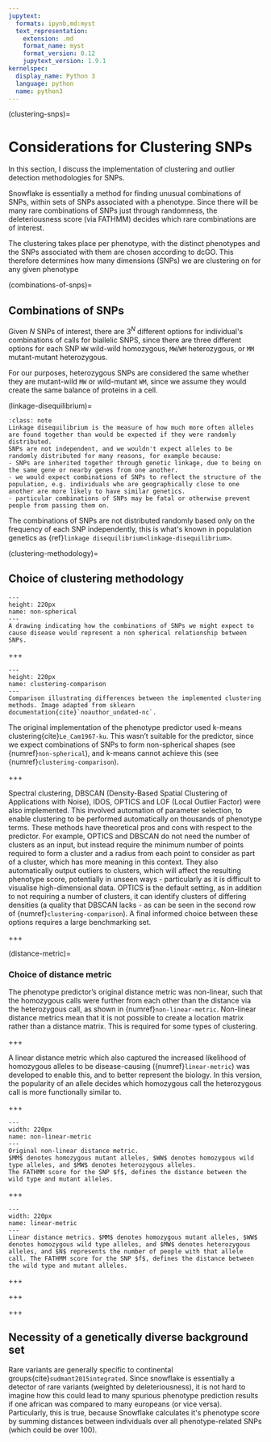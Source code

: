 ```yaml
---
jupytext:
  formats: ipynb,md:myst
  text_representation:
    extension: .md
    format_name: myst
    format_version: 0.12
    jupytext_version: 1.9.1
kernelspec:
  display_name: Python 3
  language: python
  name: python3
---
```


(clustering-snps)=
# Considerations for Clustering SNPs
[//]: # (TODO: Write this section)
[//]: # (TODO: Intrinsin dimensionality)
In this section, I discuss the implementation of clustering and outlier detection methodologies for SNPs.

Snowflake is essentially a method for finding unusual combinations of SNPs, within sets of SNPs associated with a phenotype.
Since there will be many rare combinations of SNPs just through randomness, the deleteriousness score (via FATHMM) decides which rare combinations are of interest.

[//]: # (TODO: Cross-ref to overview)
The clustering takes place per phenotype, with the distinct phenotypes and the SNPs associated with them are chosen according to dcGO. 
This therefore determines how many dimensions (SNPs) we are clustering on for any given phenotype

[//]: # (TODO: Explain that the data is sparse, only 3 options, but that even binary data can be clustered)

<!--
Put this back in if I can get to it
## Cases to test

While `snowflake` was created to find complex traits (featuring combinations of SNPs), we would also like it to work for single SNPs.
Data is simulated for the following cases, representing the diversity of phenotypes that `snowflake` should predict phenotypes for:
- 1 dominant (high-scoring) SNP with a rare allele
- 2 dominant SNPs with a rare combination of alleles
- 3 dominant SNPs with a rare combination of alleles
- 5 dominant SNPs with a rare combination of alleles
- 10 dominant SNPs with a rare combination of alleles
-->

(combinations-of-snps)=
## Combinations of SNPs

[//]: # (TODO: Maths not displaying on PDF)

[//]: # (TODO: tie in this section with the curse of dimensionality part)
Given $N$ SNPs of interest, there are $3^N$ different options for individual's combinations of calls for biallelic SNPS, since there are three different options for each SNP `WW` wild-wild homozygous, `MW`/`WM` heterozygous, or `MM` mutant-mutant heterozygous.
<!--{numref}`snp-combo-table` shows this for 2 SNPs.-->
For our purposes, heterozygous SNPs are considered the same whether they are mutant-wild `MW` or wild-mutant `WM`, since we assume they would create the same balance of proteins in a cell.

<!--
```{list-table} Table showing all possible combinations of calls for two biallelic SNPs where M denotes mutant type and W denotes wild type.
:header-rows: 1
:name: snp-combo-table

* - count
  - SNP 1
  - SNP 2
* - 1
  - `WW`
  - `WW`
* - 2
  - `WW`
  - `WM`
* - 3
  - `WW`
  - `MM`
* - 4
  - `WM`
  - `WW`
* - 5
  - `WM`
  - `WM`  
* - 6
  - `WM`
  - `MM`
* - 7
  - `MM`
  - `WW`
* - 8
  - `MM`
  - `WM`  
* - 9
  - `MM`
  - `MM`
````
-->

(linkage-disequilibrium)=
```{admonition} Linkage Disequilibrium
:class: note
Linkage disequilibrium is the measure of how much more often alleles are found together than would be expected if they were randomly distributed.
SNPs are not independent, and we wouldn't expect alleles to be randomly distributed for many reasons, for example because:
- SNPs are inherited together through genetic linkage, due to being on the same gene or nearby genes from one another.
- we would expect combinations of SNPs to reflect the structure of the population, e.g. individuals who are geographically close to one another are more likely to have similar genetics.
- particular combinations of SNPs may be fatal or otherwise prevent people from passing them on.
```

The combinations of SNPs are not distributed randomly based only on the frequency of each SNP independently, this is what's known in population genetics as {ref}`linkage disequilibrium<linkage-disequilibrium>`.
<!--
Given any 2 or 3 random SNPs, much of the combinatorial space is empty, as {numref}`empty-combinatorial-space` shows.

[//]: # (TODO: Make empty-combinatorial-space image, possibly also show a table showing where this data comes from - actually shows empty space - explain that it does also show there are random combinations - like these things aren't zero, they're just rarer than you would expect)

[//]: # (TODO: Calculate mean and sd of mm/mw/ww)

[//]: # (TODO: Explain that heterozygous SNPs can also be disease-causing and that sometimes we will be looking to score highly just homozygous people and sometimes homo and heterozygous people. Give examples from SNPedia. Maybe move this to overview?)

```{code-cell} ipython3
import allel

vcf = allel.read_vcf('data/alspac_hg19_allSNPs_header.vcf', fields=['variants/*', 'samples', 'calldata/GT'])

# TODO: Allel isn't workig to read in vcf... do it like I did before and remove allel from requirements
```

## Simulating SNP data
In order to test how well the clustering methods worked, I simulated data with a rare combination of mid-high scoring SNPs, representing the ideal candidates for detection by `snowflake`.

[//]: # (TODO: add detail of generation of genotypes, step 1)

1. Randomly generate genotypes for 300 SNPs and 2500 individuals.
2. Randomly generate SNP deleteriousness scores for 300 SNPs.
3. For 10 high-scoring SNPs, ensure that all individuals have exist in subpopulations.

```{code-cell} ipython3
import numpy as np

num_individuals = 1000

num_important_snps = [1, 2, 3, 5, 10]  # med-high score AND rare *combination*
num_snps_iter = range(2,100) # snps involved with phenotype

# TODO: first try with only important snps high scoring, then try with some unimportant snps (not rare) high scoring
# TODO: Simulating the data is difficult because of the combinatoric nature of the snps. Test for whether similar combinatorics are happening, for 2 medium-scoring snps within a phenotype.

def simulate_data(num_important_snps, num_snps, num_with_phenotype):
    """Simulate SNP data"""
    with_phenotype = np.random.randint(1,num_individuals, num_with_phenotype)
    snps_causing_phenotype = np.random.randint(1, num_snps, num_important_snps)
    
    # Simulate deleteriousness scores per snp... 
    # TODO: Simulate deleteriousness scores separately outside simulate_data
    deleteriousness_scores = [np.random.random() for i in num_snps]  # TODO: draw from actual distribution of scores 
    # TODO: Also increase the deleteriousness for some other common snps
    for i in snps_causing_phenotype:
        deleteriousness_scores[i] *= 5 
    
    # Simulate rarity of calls per snp, normally distributed percentage in biggest category
    # TODO: check distribution % homozygous, more common hetero, less common hetero
    rarity = []
    for i in range(num_snps):
        homo = np.random.normal(proportion_homozygous_mean, proportion_homozygous_sd)
        hetero_common = np.random.normal(proportion_homozygous_mean, proportion_homozygous_sd)
        # three options MM, MW (same as WM), and WW.
        
    # TODO: run it through the actual snowflake create_distance_matrix
    data = np.zeroes(num_snps, num_individuals)
    for i in range(num_snps):
        # TODO implement for different distance metrics
        
    
        
    return data
```

```{code-cell} ipython3
import numpy as np
import scipy.stats as stats

num_individuals = 2500

print(np.random.randint(1,num_individuals, 5))
```

```{code-cell} ipython3
num_snps = 10

# TODO: See if normally distributed is the best distribution for this
# TODO: Make this into a `simulate_genotypes` function.
# TODO: Might want to do this for less common rather than more common.
# TODO: Probably just want to do this once, not inside the simulate_data function

def simulate_genotypes(num_snps, num_individuals, homo_mean=0.7, homo_sd=0.5, hetc_mean=0, hetc_sd=0.001):
    """
    homo_mean: mean proportion of homozygous calls
    homo_sd: standard deviation of homozygous calls
    hetc_mean: mean proportion of most common heterozygous calls
    hetc_sd: standard deviation of most common heterozygous calls
    """
    lower, upper = 0, 1  # bounds

    homo = stats.truncnorm((lower - homo_mean)/homo_sd, (upper - homo_mean)/homo_sd, homo_mean, homo_sd).rvs(num_snps)
    hetero_common = stats.truncnorm((lower - hetc_mean)/hetc_sd, (upper - hetc_mean)/hetc_sd, hetc_mean, hetc_sd).rvs(num_snps)

    # Fix invalid proportions (add up to greater than 100%)
    invalid = homo + hetero_common > 1
    while sum(invalid) != 0:
        # Make replacements
        homo_r = stats.truncnorm((lower - homo_mean)/homo_sd, (upper - homo_mean)/homo_sd, homo_mean, homo_sd).rvs(sum(invalid))
        hetero_common_r = stats.truncnorm((lower - hetc_mean)/hetc_sd, (upper - hetc_mean)/hetc_sd, hetc_mean, hetc_sd).rvs(sum(invalid))

        # For every valid replacement, replace:
        r = 0  # replacement_count
        for i, valid in enumerate(homo_r + hetero_common_r < 1):
            if valid:
                homo[np.where(invalid==True)[0][r]] = homo_r[i]
                hetero_common[np.where(invalid==True)[0][r]] = hetero_common_r[i]
                r+=1
        assert(sum(homo + hetero_common > 1) <= sum(invalid))
        invalid = homo + hetero_common > 1    

    rarity = np.zeros((num_snps, 3))
    for i in range(num_snps):
        rarity[i] = [
            int(np.round(num_individuals*homo[i])), 
            int(np.round(num_individuals*hetero_common[i])), 
            int(np.round(num_individuals*(1 - homo[i] - hetero_common[i])))
        ]
    rarity = rarity.astype(int)
    print(rarity)
    return None
    
simulate_genotypes(1000, num_individuals)
[//]: # (TODO: Turn into np array like we have internally when we read in the VCF)
```

```{code-cell} ipython3
[//]: # (TODO: OPTIONAL: Number of call combinations seen per random pairs/trios of SNPs - different for SNPs in the same pathway/phenotype/similar domains?)
```

### The specificity of phenotypes
[//]: # (TODO: Write: show example of a DcGO "phenotype" with a weird combinations of phenotype terms.)

+++
-->

(clustering-methodology)=
## Choice of clustering methodology

```{figure} ../images/clustering_snps.png
---
height: 220px
name: non-spherical
---
A drawing indicating how the combinations of SNPs we might expect to cause disease would represent a non spherical relationship between SNPs. 
```

+++

```{figure} ../images/clustering_comparison.png
---
height: 220px
name: clustering-comparison
---
Comparison illustrating differences between the implemented clustering methods. Image adapted from sklearn documentation{cite}`noauthor_undated-nc`.
```

The original implementation of the phenotype predictor used k-means clustering{cite}`Le_Cam1967-ku`. 
This wasn’t suitable for the predictor, since we expect combinations of SNPs to form non-spherical shapes (see {numref}`non-spherical`), and k-means cannot achieve this (see {numref}`clustering-comparison`).

+++

Spectral clustering, DBSCAN (Density-Based Spatial Clustering of Applications with Noise), IDOS, OPTICS and LOF (Local Outlier Factor) were also implemented. 
This involved automation of parameter selection, to enable clustering to be performed automatically on thousands of phenotype terms. 
These methods have theoretical pros and cons with respect to the predictor. 
For example, OPTICS and DBSCAN do not need the number of clusters as an input, but instead require the minimum number of points required to form a cluster and a radius from each point to consider as part of a cluster, which has more meaning in this context. 
They also automatically output outliers to clusters, which will affect the resulting phenotype score, potentially in unseen ways - particularly as it is difficult to visualise high-dimensional data. OPTICS is the default setting, as in addition to not requiring a number of clusters, it can identify clusters of differing densities (a quality that DBSCAN lacks - as can be seen in the second row of {numref}`clustering-comparison`). 
A final informed choice between these options requires a large benchmarking set.

[//]: # (TODO: Comparison of kmeans, spectral, dbscan, optics and LOF for 2 phenotypes, e.g. using CAGI PGP)
[//]: # (TODO: Discuss how choice of k in kmeans and spectral, or choice of other hyperparameters effects the final score - which clustering methods are more/less sensitive)

+++

(distance-metric)=
### Choice of distance metric
The phenotype predictor’s original distance metric was non-linear, such that the homozygous calls were further from each other than the distance via the heterozygous call, as shown in {numref}`non-linear-metric`.
 Non-linear distance metrics mean that it is not possible to create a location matrix rather than a distance matrix. 
 This is required for some types of clustering.

[//]: # (TODO: Give examples - PCA - of known phenotypes for different distance metrics, e.g. one with small number of SNPs and one with more SNPs, e.g. maybe just 2-3 SNPs and maybe 30 with dimensionality reduction)
[//]: # (TODO: Sensitivity due to different distance metrics, on two known CAGI phenotypes)

+++

A linear distance metric which also captured the increased likelihood of homozygous alleles to be disease-causing ({numref}`linear-metric`) was developed to enable this, and to better represent the biology. 
In this version, the popularity of an allele decides which homozygous call the heterozygous call is more functionally similar to.

+++

```{figure} ../images/nonlinear_metric.png
---
width: 220px
name: non-linear-metric
---
Original non-linear distance metric. 
$MM$ denotes homozygous mutant alleles, $WW$ denotes homozygous wild type alleles, and $MW$ denotes heterozygous alleles. 
The FATHMM score for the SNP $f$, defines the distance between the wild type and mutant alleles.
```

+++

```{figure} ../images/linear_metric.png
---
width: 220px
name: linear-metric
---
Linear distance metrics. $MM$ denotes homozygous mutant alleles, $WW$ denotes homozygous wild type alleles, and $MW$ denotes heterozygous alleles, and $N$ represents the number of people with that allele call. The FATHMM score for the SNP $f$, defines the distance between the wild type and mutant alleles. 
```

+++


+++

<!--
### Input individuals
[//]: # (TODO: Sensitivity of clustering score to background cohort)
-->
+++ 

<!--
### Overcoming the curse of dimensionality in Snowflake
-->
<!--
#### Dimensionality reduction
[//]: # (TODO: When is dimensionality reduction appropriate? Correlation between SNPs, cooccurance of snps, FATHMM scores, Too many SNPs for a phenotype.)

#### Sensitivity of number of SNPs on final score
[//]: # (TODO: Show the effect of number of SNPs per phenotypes on the sensitivity of the final score to the FATHMM score. Choose a phenotype with many snps and randomly sample various numbers of them and see the how sensitive the results are.)

#### Sensitivity of particular SNPs on final score
[//]: # (TODO: Randomly delete SNPs and see how this effects the final score)
[//]: # (TODO: See how number of SNPs and randomly deleting them interacts)
[//]: # (TODO: Explain meaningfulness, show DcGO prediction, where SNP is in a gene which is not expressed in the tissue)
-->

[//]: # (TODO: Add making predictions back into TOC)

## Necessity of a genetically diverse background set
Rare variants are generally specific to continental groups{cite}`sudmant2015integrated`. 
Since snowflake is essentially a detector of rare variants (weighted by deleteriousness), it is not hard to imagine how this could lead to many spurious phenotype prediction results if one african was compared to many europeans (or vice versa). 
Particularly, this is true, because Snowflake calculates it's phenotype score by summing distances between individuals over all phenotype-related SNPs (which could be over 100).